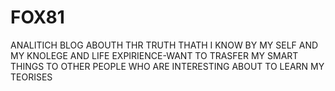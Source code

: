 # FOX81
ANALITICH  BLOG  ABOUTH  THR  TRUTH   THATH  I  KNOW  BY  MY  SELF  AND  MY KNOLEGE  AND  LIFE  EXPIRIENCE-WANT  TO  TRASFER  MY  SMART  THINGS  TO  OTHER  PEOPLE  WHO  ARE  INTERESTING  ABOUT  TO  LEARN  MY TEORISES
